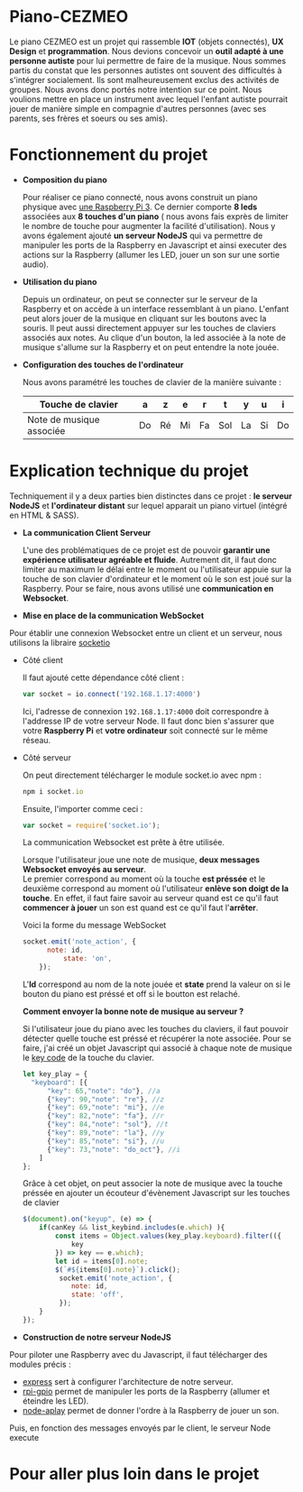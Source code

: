 # Piano-CEZMEO
Le piano CEZMEO est un projet qui rassemble **IOT** (objets connectés), **UX Design** et **programmation**. Nous devions concevoir un **outil adapté à une personne autiste** pour lui permettre de faire de la musique. Nous sommes partis du constat que les personnes autistes ont souvent des difficultés à s'intégrer socialement. Ils sont malheureusement exclus des activités de groupes. Nous avons donc portés notre intention sur ce point. Nous voulions mettre en place un instrument avec lequel l'enfant autiste pourrait jouer de manière simple en compagnie d'autres personnes (avec ses parents, ses frères et soeurs ou ses amis).

# Fonctionnement du projet
- **Composition du piano**

  Pour réaliser ce piano connecté, nous avons construit un piano physique avec [une Raspberry Pi 3](https://www.raspberrypi-france.fr/). Ce dernier comporte **8 leds** associées aux **8 touches d'un piano** ( nous avons fais exprès de limiter le nombre de touche pour augmenter la facilité d'utilisation). Nous y avons également ajouté **un serveur NodeJS** qui va permettre de manipuler les ports de la Raspberry en Javascript et ainsi executer des actions sur la Raspberry (allumer les LED, jouer un son sur une sortie audio).
  
- **Utilisation du piano**

  Depuis un ordinateur, on peut se connecter sur le serveur de la Raspberry et on accède à un interface ressemblant à un piano. L'enfant peut alors jouer de la musique en cliquant sur les boutons avec la souris. Il peut aussi directement appuyer sur les touches de claviers associés aux notes. 
Au clique d'un bouton, la led associée à la note de musique s'allume sur la Raspberry et on peut entendre la note jouée. 

- **Configuration des touches de l'ordinateur**

  Nous avons paramétré les touches de clavier de la manière suivante : 
  
  | Touche de clavier        | a  | z  | e  | r  | t   | y  | u  | i  |
  |--------------------------|----|----|----|----|-----|----|----|----|
  | Note de musique associée | Do | Ré | Mi | Fa | Sol | La | Si | Do |


# Explication technique du projet
Techniquement il y a deux parties bien distinctes dans ce projet : **le serveur NodeJS** et **l'ordinateur distant** sur lequel apparait un piano virtuel (intégré en HTML & SASS).

- **La communication Client Serveur**

  L'une des problématiques de ce projet est de pouvoir **garantir une expérience utilisateur agréable et fluide**. Autrement dit, il faut donc limiter au maximum le délai entre le moment ou l'utilisateur appuie sur la touche de son clavier d'ordinateur et le moment où le son est joué sur la Raspberry. Pour se faire, nous avons utilisé une **communication en Websocket**.
  
- **Mise en place de la communication WebSocket** 

Pour établir une connexion Websocket entre un client et un serveur, nous utilisons la libraire [socketio](https://socket.io/) 
  
  - Côté client
  
    Il faut ajouté cette dépendance côté client :
    ```js
    var socket = io.connect('192.168.1.17:4000')
    ```
    Ici, l'adresse de connexion ```192.168.1.17:4000``` doit correspondre à l'addresse IP de votre serveur Node. Il faut donc bien s'assurer que votre **Raspberry Pi** et **votre ordinateur** soit connecté sur le même réseau.
  - Côté serveur
  
    On peut directement télécharger le module socket.io avec npm : 
    ```js
    npm i socket.io
    ```
    Ensuite, l'importer comme ceci : 
    ```js
    var socket = require('socket.io');
    ```
    La communication Websocket est prête à être utilisée.
    
    Lorsque l'utilisateur joue une note de musique, **deux messages Websocket envoyés au serveur**.</br>
    Le premier correspond au moment où la touche **est préssée** et le deuxième correspond au moment où l'utilisateur **enlève son doigt de la touche**. En effet, il faut faire savoir au serveur quand est ce qu'il faut **commencer à jouer** un son est quand est ce qu'il faut l'**arrêter**.
    
    Voici la forme du message WebSocket
    ```js
    socket.emit('note_action', {
	      note: id,
			  state: 'on',
		});
    ```
    L'**Id** correspond au nom de la note jouée et **state** prend la valeur on si le bouton du piano est préssé et off si le boutton est relaché.
    
    **Comment envoyer la bonne note de musique au serveur ?**
    
    Si l'utilisateur joue du piano avec les touches du claviers, il faut pouvoir détecter quelle touche est préssé et récupérer la note associée. Pour se faire, j'ai créé un objet Javascript qui associé à chaque note de musique le [key code](https://www.cambiaresearch.com/articles/15/javascript-char-codes-key-codes) de la touche du clavier.
    ```js
    let key_play = {
      "keyboard": [{
          "key": 65,"note": "do"}, //a
          {"key": 90,"note": "re"}, //z
          {"key": 69,"note": "mi"}, //e
          {"key": 82,"note": "fa"}, //r
          {"key": 84,"note": "sol"}, //t
          {"key": 89,"note": "la"}, //y
          {"key": 85,"note": "si"}, //u
          {"key": 73,"note": "do_oct"}, //i
        ]
    };
    ```
    
    Grâce à cet objet, on peut associer la note de musique avec la touche préssée en ajouter un écouteur d'évènement Javascript sur les touches de clavier
    ```js
	$(document).on("keyup", (e) => {
		if(canKey && list_keybind.includes(e.which) ){
			const items = Object.values(key_play.keyboard).filter(({
				key
			}) => key == e.which);
			let id = items[0].note;
			$(`#${items[0].note}`).click();
			 socket.emit('note_action', {
				note: id,
				state: 'off',
			 });
		}
	});
    ```
    
- **Construction de notre serveur NodeJS**

 Pour piloter une Raspberry avec du Javascript, il faut télécharger des modules précis :
 - [express](http://expressjs.com/) sert à configurer l'architecture de notre serveur.
 - [rpi-gpio](https://www.npmjs.com/package/rpi-gpio) permet de manipuler les ports de la Raspberry (allumer et éteindre les LED).
 - [node-aplay](https://www.npmjs.com/package/node-aplay) permet de donner l'ordre à la Raspberry de jouer un son.
 
 Puis, en fonction des messages envoyés par le client, le serveur Node execute 

# Pour aller plus loin dans le projet
  

